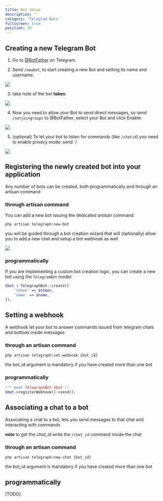 ```yaml
---
title: Bot Setup 
description: ''
category: 'Telegram Bots'
fullscreen: true 
position: 20
---
```


## Creating a new Telegram Bot

1. Go to [@BotFather](https://t.me/botfather) on Telegram.

2. Send `/newbot`, to start creating a new Bot and setting its name and username.

<img src="screenshots/new-bot.jpg" />

3. take note of the bot **token**.

<img src="screenshots/new-bot-token.jpg" />

4. Now you need to allow your Bot to send direct messages, so send `/setjoingroups` to @BotFather, select your Bot and click Enable:

<img src="screenshots/new-bot-joingroups.jpg" />

5. (optional) To let your bot to listen for commands (like `/chatid`) you need to enable privacy mode: send `/ 

<img src="screenshots/new-bot-setprivacy.jpg" />

## Registering the newly created bot into your application

Any number of bots can be created, both programmatically and through an artisan command

### through artisan command

You can add a new bot issuing the dedicated _artisan_ command:

```shell
php artisan telegraph:new-bot
```
you will be guided through a bot creation wizard that will (optionally) allow you to add a new chat and setup a bot webhook as well

<img src="screenshots/artisan-new-bot.jpg" />

### programmatically

If you are implementing a custom bot creation logic, you can create a new bot using the `TelegramBot` model:

```php
$bot = TelegraphBot::create([
    'token' => $token,
    'name' => $name,
]);
```

## Setting a webhook

A webhook let your bot to answer commands issued from telegram chats and buttons inside messages

### through an artisan command

```shell
php artisan telegraph:set-webhook {bot_id}
```

the bot_id argument is mandatory if you have created more than one bot

### programmatically

```php
/** @var TelegraphBot $bot */
$bot->registerWebhook()->send();
```

## Associating a chat to a bot

Associating a chat to a bot, lets you send messages to that chat and interacting with commands

**note** to get the _chat_id_ write the `/chat_id` command inside the chat

### through an artisan command

```shell
php artisan telegraph:new-chat {bot_id}
```

the bot_id argument is mandatory if you have created more than one bot

## programmatically

[TODO]
